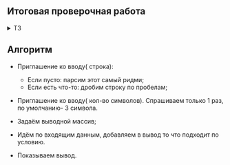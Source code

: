 ## Итоговая проверочная работа
<details><summary>ТЗ</summary>
Создать репозиторий.
Применительно к ЗАДАЧЕ, приложить:<br>
&nbsp;&nbsp;&nbsp;&nbsp;блок-схему;<br>
&nbsp;&nbsp;&nbsp;&nbsp;readme;<br>
&nbsp;&nbsp;&nbsp;&nbsp;собственно код.<br>
Разбить техпроцесс на 4 коммита. <i>Ни слова о с#</i><br>
<b> ЗАДАЧА: </b><br>
Написать программу которая из имеющегося массива строк формирует массив из строк, длина которых меньше либо равна 3 символа.<br>
Первоначальный массив можно ввести с клавиатуры, либо задать на старте выполнения алгоритма. При решении не рекомендуется пользоваться коллекциями, лучше обойтись исключительно массивами.
</details>  

## Алгоритм  

* Приглашение ко вводу( строка):  

    * Если пусто: парсим этот самый ридми;
    * Если есть что-то: дробим строку по пробелам;  

* Приглашение ко вводу( кол-во символов). Спрашиваем только 1 раз, по умолчанию- 3 символа.
* Задаём выводной массив;
* Идём по входящим данным, добавляем в вывод то что подходит по условию.
* Показываем вывод.